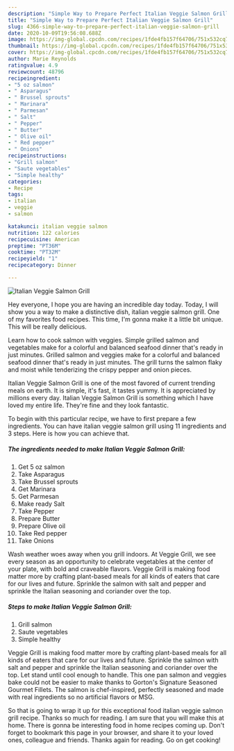 ```yaml
---
description: "Simple Way to Prepare Perfect Italian Veggie Salmon Grill"
title: "Simple Way to Prepare Perfect Italian Veggie Salmon Grill"
slug: 4366-simple-way-to-prepare-perfect-italian-veggie-salmon-grill
date: 2020-10-09T19:56:08.688Z
image: https://img-global.cpcdn.com/recipes/1fde4fb157f64706/751x532cq70/italian-veggie-salmon-grill-recipe-main-photo.jpg
thumbnail: https://img-global.cpcdn.com/recipes/1fde4fb157f64706/751x532cq70/italian-veggie-salmon-grill-recipe-main-photo.jpg
cover: https://img-global.cpcdn.com/recipes/1fde4fb157f64706/751x532cq70/italian-veggie-salmon-grill-recipe-main-photo.jpg
author: Marie Reynolds
ratingvalue: 4.9
reviewcount: 48796
recipeingredient:
- "5 oz salmon"
- " Asparagus"
- " Brussel sprouts"
- " Marinara"
- " Parmesan"
- " Salt"
- " Pepper"
- " Butter"
- " Olive oil"
- " Red pepper"
- " Onions"
recipeinstructions:
- "Grill salmon"
- "Saute vegetables"
- "Simple healthy"
categories:
- Recipe
tags:
- italian
- veggie
- salmon

katakunci: italian veggie salmon 
nutrition: 122 calories
recipecuisine: American
preptime: "PT36M"
cooktime: "PT32M"
recipeyield: "1"
recipecategory: Dinner

---
```



![Italian Veggie Salmon Grill](https://img-global.cpcdn.com/recipes/1fde4fb157f64706/751x532cq70/italian-veggie-salmon-grill-recipe-main-photo.jpg)

Hey everyone, I hope you are having an incredible day today. Today, I will show you a way to make a distinctive dish, italian veggie salmon grill. One of my favorites food recipes. This time, I'm gonna make it a little bit unique. This will be really delicious.

Learn how to cook salmon with veggies. Simple grilled salmon and vegetables make for a colorful and balanced seafood dinner that&#39;s ready in just minutes. Grilled salmon and veggies make for a colorful and balanced seafood dinner that&#39;s ready in just minutes. The grill turns the salmon flaky and moist while tenderizing the crispy pepper and onion pieces.

Italian Veggie Salmon Grill is one of the most favored of current trending meals on earth. It is simple, it's fast, it tastes yummy. It is appreciated by millions every day. Italian Veggie Salmon Grill is something which I have loved my entire life. They're fine and they look fantastic.


To begin with this particular recipe, we have to first prepare a few ingredients. You can have italian veggie salmon grill using 11 ingredients and 3 steps. Here is how you can achieve that.

<!--inarticleads1-->

##### The ingredients needed to make Italian Veggie Salmon Grill:

1. Get 5 oz salmon
1. Take  Asparagus
1. Take  Brussel sprouts
1. Get  Marinara
1. Get  Parmesan
1. Make ready  Salt
1. Take  Pepper
1. Prepare  Butter
1. Prepare  Olive oil
1. Take  Red pepper
1. Take  Onions


Wash weather woes away when you grill indoors. At Veggie Grill, we see every season as an opportunity to celebrate vegetables at the center of your plate, with bold and craveable flavors. Veggie Grill is making food matter more by crafting plant-based meals for all kinds of eaters that care for our lives and future. Sprinkle the salmon with salt and pepper and sprinkle the Italian seasoning and coriander over the top. 

<!--inarticleads2-->

##### Steps to make Italian Veggie Salmon Grill:

1. Grill salmon
1. Saute vegetables
1. Simple healthy


Veggie Grill is making food matter more by crafting plant-based meals for all kinds of eaters that care for our lives and future. Sprinkle the salmon with salt and pepper and sprinkle the Italian seasoning and coriander over the top. Let stand until cool enough to handle. This one pan salmon and veggies bake could not be easier to make thanks to Gorton&#39;s Signature Seasoned Gourmet Fillets. The salmon is chef-inspired, perfectly seasoned and made with real ingredients so no artificial flavors or MSG. 

So that is going to wrap it up for this exceptional food italian veggie salmon grill recipe. Thanks so much for reading. I am sure that you will make this at home. There is gonna be interesting food in home recipes coming up. Don't forget to bookmark this page in your browser, and share it to your loved ones, colleague and friends. Thanks again for reading. Go on get cooking!
